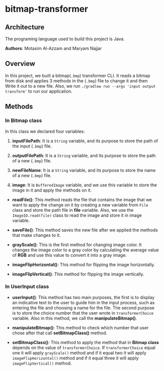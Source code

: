 # bitmap-transformer

## Architecture

The programing language used to build this project is Java.

**Authors**: Motasim Al-Azzam and Maryam Najjar

## Overview

In this project, we built a bitmap(`.bmp`) transformer CLI. It reads a bitmap from disk and applies 3 methods in the (`.bmp`) file to change it and then Write it out to a new file. Also, we run `./gradlew run --args 'input output transform'` to run our application.

## Methods

### In Bitmap class

In this class we declared four variables:

1. **inputFilePath**: It is a `String` variable, and its purpose to store the path of the input (`.bmp`) file.

2. **outputFilePath**: It is a `String` variable, and its purpose to store the path of a new (`.bmp`) file.

3. **newFileName**: It is a `String` variable, and its purpose to store the name of a new (`.bmp`) file.

4. **image**: It is `BufferedImage` variable, and we use this variable to store the image in it and apply the methods on it.

* **readFile()**: This method reads the file that contains the image that we want to apply the change on it by creating a new variable from `File` class and store the path file in **file** variable. Also, we use the `ImageIO.read(file)` class to read the image and store it in image variable.  

* **saveFile()**: This method saves the new file after we applied the methods that make changes to it.

* **grayScale()**: This is the first method for changing image color. It changes the image color to a gray color by calculating the average value of **RGB** and use this value to convert it into a gray image.

* **imageFlipHorizontal()**: This method for flipping the image horizontally.

* **imageFlipVertical()**: This method for flipping the image vertically.

### In UserInput class

* **userInput()**: This method has two main purposes, the first is to display an indicative text to the user to guide him in the input process, such as entering the file and choosing a name for the file. The second purpose is to store the choice number that the user wrote in `transformerChoice`  variable. Also in this method, we call the **manipulateBitmap()**.

* **manipulateBitmap()**: This method to check which number that user chose after that call **setBitmapClass()** method.

* **setBitmapClass()**: This method to apply the method that in **Bitmap class** depends on the value of `transformerChoice`. If `transformerChoice` equal one it will apply ``grayScale()`` method and if it equal two it will apply `imageFlipHorizontal()` method and if it equal three it will apply `imageFlipVertical()` method.